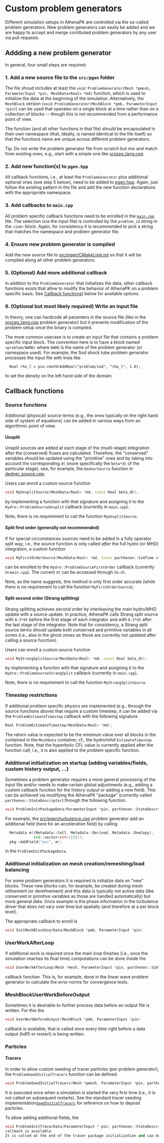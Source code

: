 # Custom problem generators

Different simulation setups in AthenaPK are controlled via the so-called problem generators.
New problem generators can easily be added and we are happy to accept and merge contibuted problem
generators by any user via pull requests.

## Addding a new problem generator

In general, four small steps are required:

### 1. Add a new source file to the `src/pgen` folder

The file shoud includes at least the `void ProblemGenerator(Mesh *pmesh, ParameterInput *pin, MeshData<Real> *md)`
function, which is used to initialize the data at the beginning of the simulation.
Alternatively, the `MeshBlock` version (`void ProblemGenerator(MeshBlock *pmb, ParameterInput *pin)`) can be used that
operates on a single block at a time rather than on a collection of blocks -- though this is not recommended from a performance point of view.

The function (and all other functions in that file) should be encapsulated in their own namespace (that, ideally, is named
identical to the file itself) so that the functions name are unique across different problem generators.

Tip: Do not write the problem generator file from scratch but mix and match from existing ones,
e.g., start with a simple one like [orszag_tang.cpp](../src/pgen/orszag_tang.cpp).

### 2. Add new function(s) to `pgen.hpp`

All callback functions, i.e., at least the `ProblemGenerator` plus additional optional ones (see step 5 below),
need to be added to [pgen.hpp](../src/pgen/pgen.hpp).
Again, just follow the existing pattern in the file and add the new function declarations with the appropriate namespace.

### 3. Add callbacks to `main.cpp`

All problem specific callback functions need to be enrolled in the [`main.cpp`](../src/main.cpp) file.
The selection (via the input file) is controlled by the `problem_id` string in the `<job>` block.
Again, for consistency it is recommended to pick a string that matches the namespace and problem generator file.

### 4. Ensure new problem generator is compiled

Add the new source file to [src/pgen/CMakeLists.txt](../src/pgen/CMakeLists.txt) so that it will be compiled
along all other problem generators.

### 5. (Optional) Add more additional callback

In addition to the `ProblemGenerator` that initializes the data, other callback functions exists
that allow to modify the behavior of AthenaPK on a problem specific basis.
See [Callback functions](#Callback-functions)] below for available options.

### 6. (Optional but most likely required) Write an input file

In theory, one can hardcode all paramters in the source file (like in the
[orszag_tang.cpp](../src/pgen/orszag_tang.cpp) problem generator) but it
prevents modification of the problem setup once the binary is compiled.

The more common usecase is to create an input file that contains a problem specific
input block.
The convention here is to have a block named `<problem/NAME>` where `NAME` is the name
of the problem generator (or namespace used).
For example, the Sod shock tube problem generator processes the input file with lines like
```
  Real rho_l = pin->GetOrAddReal("problem/sod", "rho_l", 1.0);
```
to set the density on the left hand side of the domain.

## Callback functions

### Source functions

Additional (physical) source terms (e.g., the ones typically on the right hand side of
system of equations) can be added in various ways from an algorithmic point of view.

#### Unsplit

Unsplit sources are added at each stage of the (multi-stage) integration after the
(conserved) fluxes are calculated.
Therefore, the "conserved" variables should be updated using the "primitive" ones
and by taking into account the corresponding `dt` (more specifically the `beta*dt`
of the particular stage), see, for example, the `DednerSource` function in
[dedner_source.cpp](../src/hydro/glmmhd/dedner_source.cpp).

Users can enroll a custom source function
```c++
void MyUnsplitSource(MeshData<Real> *md, const Real beta_dt);
```
by implementing a function with that signature and assigning it to the
`Hydro::ProblemSourceUnsplit` callback (currently in `main.cpp`).

Note, there is no requirement to call the function `MyUnsplitSource`.

#### Split first order (generally not recommended)

If for special circumstances sources need to be added in a fully operator split way,
i.e., the source function is only called *after* the full hydro (or MHD) integration,
a custom function
```c++
void MyFirstOrderSource(MeshData<Real> *md, const parthenon::SimTime &tm);
```
can be enrolled to the `Hydro::ProblemSourceFirstOrder` callback (currently in `main.cpp`).
The current `dt` can be accessed through `tm.dt`.

Note, as the name suggests, this method is only first order accurate (while there
is no requirement to call the function `MyFirstOrderSource`).


#### Split second order (Strang splitting)

Strang splitting achieves second order by interleaving the main hydro/MHD update
with a source update.
In practice, AthenaPK calls Strang split source with `0.5*dt` before the first stage of
each integrator and with `0.5*dt` after the last stage of the integrator.
Note that for consistency, a Strang split source terms should update both conserved
and primitive variables in all zones (i.e., also in the ghost zones as those
are currently not updated after calling a source function).

Users can enroll a custom source function
```c++
void MyStrangSplitSource(MeshData<Real> *md, const Real beta_dt);
```
by implementing a function with that signature and assigning it to the
`Hydro::ProblemSourceStrangSplit` callback (currently in `main.cpp`).

Note, there is no requirement to call the function `MyStrangSplitSource`.


### Timestep restrictions

If additional problem specific physics are implemented (e.g., through the source
functions above) that require a custom timestep, it can be added via the
`ProblemEstimateTimestep` callback with the following signature
```c++
Real ProblemEstimateTimestep(MeshData<Real> *md);
```

The return value is expected to be the minimum value over all blocks in the
contained in the `MeshData` container, cf., the hydro/mhd `EstimateTimestep` function.
Note, that the hyperbolic CFL value is currently applied after the function call, i.e.,
it is also applied to the problem specific function.

### Additional initialization on startup (adding variables/fields, custom history output, ...)

Sometimes a problem generator requires a more general processing of the input file
and/or needs to make certain global adjustments (e.g., adding a custom callback function
for the history output or adding a new field).
This can be achieved via modifying the AthenaPK "package" (currently called
`parthenon::StateDescriptor`) through the following function.
```c++
void ProblemInitPackageData(ParameterInput *pin, parthenon::StateDescriptor *pkg)
```

For example, the [src/pgen/turbulence.cpp](../[src/pgen/turbulence.cpp]) problem generator
add an additional field (here for an acceleration field) by calling
```c++
  Metadata m({Metadata::Cell, Metadata::Derived, Metadata::OneCopy},
             std::vector<int>({3}));
  pkg->AddField("acc", m);
```
in the `ProblemInitPackageData`.

### Additional initialization on mesh creation/remeshing/load balancing

For some problem generators it is required to initialize data on "new" blocks.
These new blocks can, for example, be created during mesh refinement
(or derefinement) and this data is typically not active data (like
conserved or primitive variables as those are handled automatically)
but more general data.
Once example is the phase information in the turbulence driver that
does not vary over time but spatially (and therefore at a per block level).

The appropriate callback to enroll is
```c++
void InitMeshBlockUserData(MeshBlock *pmb, ParameterInput *pin)
```

### UserWorkAfterLoop

If additional work is required once the main loop finishes (i.e., once the
simulation reaches its final time) computations can be done inside the
```c++
void UserWorkAfterLoop(Mesh *mesh, ParameterInput *pin, parthenon::SimTime &tm)
```
callback function.
This is, for example, done in the linear wave problem generator to calculate the
error norms for convergence tests.

### MeshBlockUserWorkBeforeOutput

Sometimes it is desirable to further process data before an output file is written.
For this the
```c++
void UserWorkBeforeOutput(MeshBlock *pmb, ParameterInput *pin)
```
callback is available, that is called once every time right before a data output
(hdf5 or restart) is being written.

### Particles

#### Tracers

In order to allow custom seeding of tracer particles (per problem generator), the
`ProblemSeedInitialTracers` function can be defined.
```c++
void ProblemSeedInitialTracers(Mesh *pmesh, ParameterInput *pin, parthenon::SimTime &tm);
```
It is executed once when a simulation is started the very first time (i.e., it
is not called on subsequent restarts).
See the standard tracer seeding implementation[`SeedInitialTracers`](https://github.com/parthenon-hpc-lab/athenapk/blob/main/src/tracers/tracers.cpp) for reference on how to deposit particles.


To allow adding additional fields, the
```c++
void ProblemInitTracerData(ParameterInput * pin, parthenon::StateDescriptor *tracer_pkg);```
callback is available.
It is called at the end of the tracer package initialization and can be defined at the per-problem-generator level, see, e.g., the turbulence driver as an example.